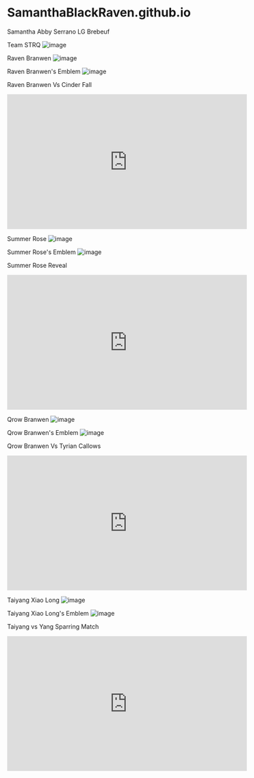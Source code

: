 # SamanthaBlackRaven.github.io
Samantha Abby Serrano
LG Brebeuf

Team STRQ
![image](https://user-images.githubusercontent.com/122419165/212348756-a47c121a-0ee7-4254-b728-06bdf6e0661c.png)

Raven Branwen
![image](https://user-images.githubusercontent.com/122419165/212208599-d8ac8bc7-645f-42e8-b6cf-3b50813da979.png)

Raven Branwen's Emblem
![image](https://user-images.githubusercontent.com/122419165/212210731-afbbd95b-092c-48a8-aa73-f4feb6f21b10.png)

Raven Branwen Vs Cinder Fall
<iframe width="560" height="315" src="https://www.youtube.com/embed/2H3-iqY8aww" title="YouTube video player" frameborder="0" allow="accelerometer; autoplay; clipboard-write; encrypted-media; gyroscope; picture-in-picture; web-share" allowfullscreen></iframe>

Summer Rose 
![image](https://user-images.githubusercontent.com/122419165/212211161-2df64ffb-6640-4e77-9121-3e20cdc95902.png)

Summer Rose's Emblem
![image](https://user-images.githubusercontent.com/122419165/212211286-67c8206b-6784-4a6e-8fef-10427990477b.png)

Summer Rose Reveal
<iframe width="560" height="315" src="https://www.youtube.com/embed/7fcy0NS4rb8" title="YouTube video player" frameborder="0" allow="accelerometer; autoplay; clipboard-write; encrypted-media; gyroscope; picture-in-picture; web-share" allowfullscreen></iframe>

Qrow Branwen 
![image](https://user-images.githubusercontent.com/122419165/212331500-7f5809bd-375e-4419-9d20-6147a0507f01.png)

Qrow Branwen's Emblem 
![image](https://user-images.githubusercontent.com/122419165/212331909-7481e883-05d5-4106-a9da-c0d37a378fad.png)

Qrow Branwen Vs Tyrian Callows
<iframe width="560" height="315" src="https://www.youtube.com/embed/AadJxdYQR-M" title="YouTube video player" frameborder="0" allow="accelerometer; autoplay; clipboard-write; encrypted-media; gyroscope; picture-in-picture; web-share" allowfullscreen></iframe>

Taiyang Xiao Long
![image](https://user-images.githubusercontent.com/122419165/212335741-939d23cc-c75b-4cee-88f6-1c8a8c279910.png)

Taiyang Xiao Long's Emblem
![image](https://user-images.githubusercontent.com/122419165/212336087-9ed61f9a-7c95-40f4-b618-ccf3497eaa7d.png)

Taiyang vs Yang Sparring Match 
<iframe width="560" height="315" src="https://www.youtube.com/embed/juefl6MciVg" title="YouTube video player" frameborder="0" allow="accelerometer; autoplay; clipboard-write; encrypted-media; gyroscope; picture-in-picture; web-share" allowfullscreen></iframe>
